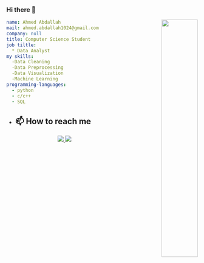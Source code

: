 ### Hi there 👋

<picture align="right"  width="53.5%">
  <source media="(prefers-color-scheme: dark)" srcset="https://i.pinimg.com/564x/35/e7/89/35e789375edbc9a50532d1a62701dc2d.jpg"   width="43.5%" height="40%">
  <img  align="right"   alt="" src=""   width="43.5%" height="40%">
</picture>


``` yaml
name: Ahmed Abdallah
mail: ahmed.abdallah1024@gmail.com
company: null
title: Computer Science Student
job tiltle:
  * Data Analyst
my skills:
  -Data Cleaning
  -Data Preprocessing
  -Data Visualization
  -Machine Learning
programming-languages:
  - python
  - c/c++
  - SQL
```

- ## 📫 How to reach me
  <p align="center">
  <a target="_blank" href="https://www.linkedin.com/in/ahmed-abdallah-8077271aa/">
    <img src="https://img.shields.io/badge/Ahmed Abdallah-linkedin-blue?style=flat&logo=linkedin">
  </a><a href="mailto:ahme.abdallah1024@gmail.com">
    <img src="https://img.shields.io/badge/Ahmed Abdallah-gmail-red?style=flat&logo=gmail">
  </a>
  </p>

